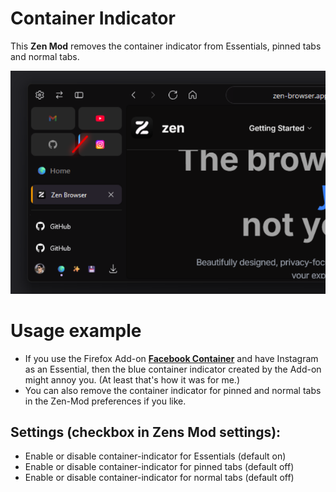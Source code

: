 # Container Indicator

This **Zen Mod** removes the container indicator from Essentials, pinned tabs and normal tabs.

![image](https://raw.githubusercontent.com/Archer7x/Zen-Themes/refs/heads/main/ContainerIndicator/image.png)

# Usage example
  - If you use the Firefox Add-on [**Facebook Container**](https://support.mozilla.org/en-US/kb/facebook-container-prevent-facebook-tracking) and have Instagram as an Essential,
    then the blue container indicator created by the Add-on might annoy you. (At least that's how it was for me.)
  - You can also remove the container indicator for pinned and normal tabs in the Zen-Mod preferences if you like.

## Settings (checkbox in Zens Mod settings):
  - Enable or disable container-indicator for Essentials (default on)
  - Enable or disable container-indicator for pinned tabs (default off)
  - Enable or disable container-indicator for normal tabs (default off)

